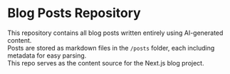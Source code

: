 # Blog Posts Repository

This repository contains all blog posts written entirely using AI-generated content.  
Posts are stored as markdown files in the `/posts` folder, each including metadata for easy parsing.  
This repo serves as the content source for the Next.js blog project.
